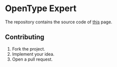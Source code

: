 # OpenType Expert

The repository contains the source code of [this][address] page.

## Contributing

1. Fork the project.
2. Implement your idea.
3. Open a pull request.

[address]: https://open.type.expert
